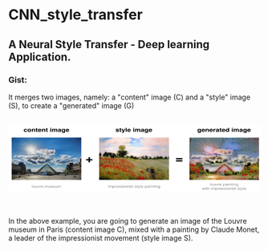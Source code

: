# CNN_style_transfer
<h2>A Neural Style Transfer - Deep learning Application.</h2>


<h3>Gist:</h3>
It merges two images, namely: a "content" image (C) and a "style" image (S), to create a "generated" image (G)
<br />
<br />

![example](/style.png)

<br />
<br />
In the above example, you are going to generate an image of the Louvre museum in Paris (content image C), mixed with a painting by Claude Monet, a leader of the impressionist movement (style image S).

